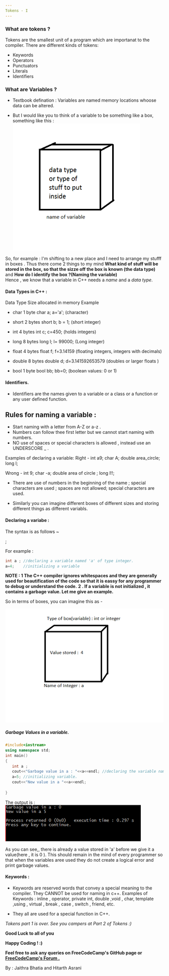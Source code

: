 ```yaml
---
Tokens - I
---
```


### What are tokens ?

Tokens are the smallest unit of a program which are importanat to the compiler. There are different kinds of tokens:
- Keywords
- Operators
- Punctuators
- Literals
- Identifiers

### What are Variables ?

* Textbook defination : Variables are named memory locations whoose data can be altered.

* But I would like you to think of a variable to be something like a box, something like this : 
    ![ImgOfVarEX](https://github.com/MrAsrani1312/Images/blob/master/var.ex.PNG)

So, for example :
   I'm shifting to a new place and I need to arrange my stufff in boxes . Thus there come 2 things to my mind  **What kind of stuff will be stored in the box, so that the sizze off the box is known (the data type)** and **How do I identify the box ?(Naming the variable)**  
   Hence , we know that a variable in C++ needs a *name* and a *data type*.
   
#### Data Types in C++ : 
Data Type       Size allocated in memory        Example

* char               1 byte                     char a; a='a';
(character)     

* short             2 bytes                     short b; b = 1;
 (short integer)

* int               4 bytes                     int c; c=450;
  (holds integers)

* long              8 bytes                     long l; l= 99000;
 (Long integer)

* float             4 bytes                     float f; f=3.14159
 (floating integers, integers with decimals)

* double            8 bytes                     double d; d=3.141592653579
  (doubles or larger floats )

* bool              1 byte                      bool bb; bb=0;
 (boolean values: 0 or 1)

#### Identifiers.

- Identifiers are the names given to a variable or a class or a function or any user defined function.

## Rules for naming a variable : ##
- Start naming with a letter from A-Z or a-z .
- Numbers can follow thee first letter but we cannot start naming with numbers.
- NO use of spaces or special characters is allowed , instead use an UNDERSCORE _ .  

Examples  of declaring a variable:
Right  - int a9; char A; double area_circle;      long l;

Wrong - int 9;  char -a; double area of circle ; long l!!;
- There are use of numbers in the beginning of the name ; special characters are used ; spaces are not allowed; special characters are used.
 
- Similarly you can imagine different boxes of different sizes and storing different things as different variabls.
 
#### Declaring a variabe :
The syntax is as follows ~

<Data-type> <Variable-name> ; 

For example :
 ```C++
 int a ; //declaring a variable named 'a' of type integer.
 a=4;    //initializing a variable
 ``` 
**NOTE : 1 The C++ compiler ignores whitespaces and they are generally used for beautification of the code so that it is eassy for any programmer to debug or understand the code.**
 **2 . If a variable is not initialized , it contains a garbage value. Let me give an example.**
 
 So in terms of boxes, you can imagine this as - 

 ![ImgOfVarEX](https://github.com/MrAsrani1312/Images/blob/master/var.ex1.PNG)

##### Garbage Values in a variable.
 ```C++
 #include<iostream>
 using namespace std;
int main()
{
    int a ;
    cout<<"Garbage value in a : "<<a<<endl; //declaring the variable named 'a' of type integer 
    a=5; //initializing variable.
    cout<<"New value in a "<<a<<endl;

}
 ```

 The output is : 
 ![Image](https://github.com/MrAsrani1312/Images/blob/master/out.3.1.PNG)


As you can see,, there is already a value stored in 'a' before we give it a value(here , it is 0 ). This should remain in the mind of every programmer so that when the variables aree used they do not create a logical error and print garbage values.

#### Keywords : 

* Keywords are reserved words that convey a special meaning to the compiler. They CANNOT be used for naming in c++. 
Examples of Keywords : 
inline , operator, private int, double ,void , char, template ,using , virtual , break , case , switch , friend, etc. 

* They all are used for a special function in C++.

_Tokens part 1 is over. See you campers at Part 2 of Tokens :)_
 
 **Good Luck to all of you** 
 
 **Happy Coding ! :)**
 
 **Feel free to ask any queries on FreeCodeCamp's GitHub page or [FreeCodeCamp's Forum .](https://forum.freecodecamp.org/)**

By : Jaithra Bhatia and Hitarth Asrani